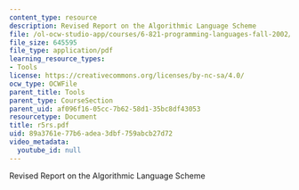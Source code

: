 ```yaml
---
content_type: resource
description: Revised Report on the Algorithmic Language Scheme
file: /ol-ocw-studio-app/courses/6-821-programming-languages-fall-2002/89a3761e77b6adea3dbf759abcb27d72_r5rs.pdf
file_size: 645595
file_type: application/pdf
learning_resource_types:
- Tools
license: https://creativecommons.org/licenses/by-nc-sa/4.0/
ocw_type: OCWFile
parent_title: Tools
parent_type: CourseSection
parent_uid: af096f16-05cc-7b62-58d1-35bc8df43053
resourcetype: Document
title: r5rs.pdf
uid: 89a3761e-77b6-adea-3dbf-759abcb27d72
video_metadata:
  youtube_id: null
---
```

Revised Report on the Algorithmic Language Scheme
